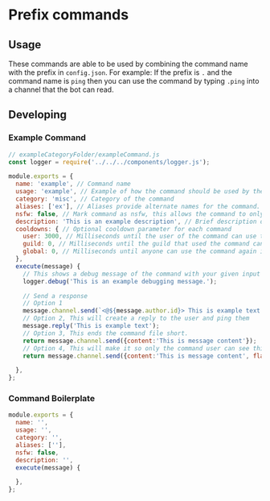# Prefix commands

## Usage

These commands are able to be used by combining the command name with the prefix in `config.json`.
For example:
If the prefix is `.` and the command name is `ping` then you can use the command by typing `.ping` into a channel that the bot can read.

## Developing

### Example Command

```js
// exampleCategoryFolder/exampleCommand.js
const logger = require('../../../components/logger.js');

module.exports = {
  name: 'example', // Command name
  usage: 'example', // Example of how the command should be used by the user
  category: 'misc', // Category of the command
  aliases: ['ex'], // Aliases provide alternate names for the command.
  nsfw: false, // Mark command as nsfw, this allows the command to only be used in age-restricted channels
  description: 'This is an example description', // Brief description of what the command does
  cooldowns: { // Optional cooldown parameter for each command
    user: 3000, // Milliseconds until the user of the command can use this command again
    guild: 0, // Milliseconds until the guild that used the command can use this command again
    global: 0, // Milliseconds until anyone can use the command again in the entirety of the bot
  },
  execute(message) {
    // This shows a debug message of the command with your given input
    logger.debug('This is an example debugging message.');

    // Send a response
    // Option 1
    message.channel.send(`<@${message.author.id}> This is example text.`);
    // Option 2, This will create a reply to the user and ping them
    message.reply('This is example text');
    // Option 3, This ends the command file short.
    return message.channel.send({content:'This is message content'});
    // Option 4, This will make it so only the command user can see this message
    return message.channel.send({content:'This is message content', flags:{ephemeral:true}});

  },
};
```

### Command Boilerplate

```js
module.exports = {
  name: '',
  usage: '',
  category: '',
  aliases: [''],
  nsfw: false,
  description: '',
  execute(message) {

  },
};
```
